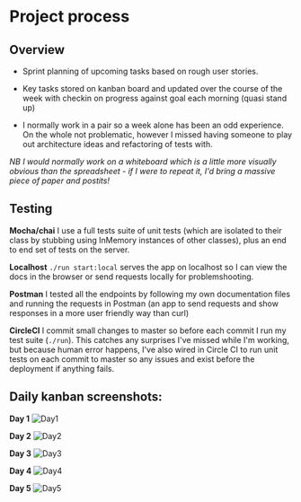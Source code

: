 # Project process

## Overview
- Sprint planning of upcoming tasks based on rough user stories. 

- Key tasks stored on kanban board and updated over the course of the week with checkin on progress against goal each morning (quasi stand up)

- I normally work in a pair so a week alone has been an odd experience. On the whole not problematic, however I missed having someone to play out architecture ideas and refactoring of tests with. 

_NB I would normally work on a whiteboard which is a little more visually obvious than the spreadsheet - if I were to repeat it, I'd bring a massive piece of paper and postits!_


## Testing
 
**Mocha/chai**
I use a full tests suite of unit tests (which are isolated to their class by stubbing using InMemory instances of other classes), plus an end to end set of tests on the server. 
 
**Localhost**
`./run start:local` serves the app on localhost so I can view the docs in the browser or send requests locally for problemshooting.

**Postman**
I tested all the endpoints by following my own documentation files and running the requests in Postman (an app to send requests and show responses in a more user friendly way than curl)

**CircleCI**
I commit small changes to master so before each commit I run my test suite (`./run`). This catches any surprises I've missed while I'm working, but because human error happens, I've also wired in Circle CI to run unit tests on each commit to master so any issues and exist before the deployment if anything fails. 


## Daily kanban screenshots:

**Day 1** 
![Day1](https://github.com/makersacademy/isabel-cooper-sp/blob/master/projectDocumentation/images/Day1.png)

**Day 2** 
![Day2](https://github.com/makersacademy/isabel-cooper-sp/blob/master/projectDocumentation/images/Day2.png)

**Day 3** 
![Day3](https://github.com/makersacademy/isabel-cooper-sp/blob/master/projectDocumentation/images/Day3.png)

**Day 4** 
![Day4](https://github.com/makersacademy/isabel-cooper-sp/blob/master/projectDocumentation/images/Day4.png)

**Day 5** 
![Day5](https://github.com/makersacademy/isabel-cooper-sp/blob/master/projectDocumentation/images/Day5.png)
